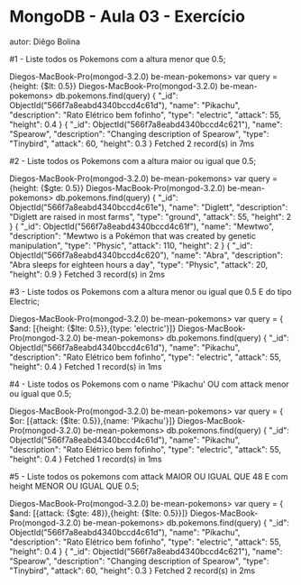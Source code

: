 # MongoDB - Aula 03 - Exercício
autor: Diêgo Bolina

#1 - Liste todos os Pokemons com a altura menor que 0.5;

Diegos-MacBook-Pro(mongod-3.2.0) be-mean-pokemons> var query = {height: {$lt: 0.5}}
Diegos-MacBook-Pro(mongod-3.2.0) be-mean-pokemons> db.pokemons.find(query)
{
  "_id": ObjectId("566f7a8eabd4340bccd4c61d"),
  "name": "Pikachu",
  "description": "Rato Elétrico bem fofinho",
  "type": "electric",
  "attack": 55,
  "height": 0.4
}
{
  "_id": ObjectId("566f7a8eabd4340bccd4c621"),
  "name": "Spearow",
  "description": "Changing description of Spearow",
  "type": "Tinybird",
  "attack": 60,
  "height": 0.3
}
Fetched 2 record(s) in 7ms


#2 - Liste todos os Pokemons com a altura maior ou igual que 0.5;

Diegos-MacBook-Pro(mongod-3.2.0) be-mean-pokemons> var query = {height: {$gte: 0.5}}
Diegos-MacBook-Pro(mongod-3.2.0) be-mean-pokemons> db.pokemons.find(query)
{
  "_id": ObjectId("566f7a8eabd4340bccd4c61e"),
  "name": "Diglett",
  "description": "Diglett are raised in most farms",
  "type": "ground",
  "attack": 55,
  "height": 2
}
{
  "_id": ObjectId("566f7a8eabd4340bccd4c61f"),
  "name": "Mewtwo",
  "description": "Mewtwo is a Pokémon that was created by genetic manipulation",
  "type": "Physic",
  "attack": 110,
  "height": 2
}
{
  "_id": ObjectId("566f7a8eabd4340bccd4c620"),
  "name": "Abra",
  "description": "Abra sleeps for eighteen hours a day",
  "type": "Physic",
  "attack": 20,
  "height": 0.9
}
Fetched 3 record(s) in 2ms


#3 - Liste todos os Pokemons com a altura menor ou igual que 0.5 E do tipo Electric;

Diegos-MacBook-Pro(mongod-3.2.0) be-mean-pokemons> var query = { $and: [{height: {$lte: 0.5}},{type: 'electric'}]}
Diegos-MacBook-Pro(mongod-3.2.0) be-mean-pokemons> db.pokemons.find(query)
{
  "_id": ObjectId("566f7a8eabd4340bccd4c61d"),
  "name": "Pikachu",
  "description": "Rato Elétrico bem fofinho",
  "type": "electric",
  "attack": 55,
  "height": 0.4
}
Fetched 1 record(s) in 1ms

#4 - Liste todos os Pokemons com o name 'Pikachu' OU com attack menor ou igual que 0.5;

Diegos-MacBook-Pro(mongod-3.2.0) be-mean-pokemons> var query = { $or: [{attack: {$lte: 0.5}},{name: 'Pikachu'}]}
Diegos-MacBook-Pro(mongod-3.2.0) be-mean-pokemons> db.pokemons.find(query)
{
  "_id": ObjectId("566f7a8eabd4340bccd4c61d"),
  "name": "Pikachu",
  "description": "Rato Elétrico bem fofinho",
  "type": "electric",
  "attack": 55,
  "height": 0.4
}
Fetched 1 record(s) in 1ms

#5 - Liste todos os pokemons com attack MAIOR OU IGUAL QUE 48 E com height MENOR OU IGUAL QUE 0.5;

Diegos-MacBook-Pro(mongod-3.2.0) be-mean-pokemons> var query = { $and: [{attack: {$gte: 48}},{height: {$lte: 0.5}}]}
Diegos-MacBook-Pro(mongod-3.2.0) be-mean-pokemons> db.pokemons.find(query)
{
  "_id": ObjectId("566f7a8eabd4340bccd4c61d"),
  "name": "Pikachu",
  "description": "Rato Elétrico bem fofinho",
  "type": "electric",
  "attack": 55,
  "height": 0.4
}
{
  "_id": ObjectId("566f7a8eabd4340bccd4c621"),
  "name": "Spearow",
  "description": "Changing description of Spearow",
  "type": "Tinybird",
  "attack": 60,
  "height": 0.3
}
Fetched 2 record(s) in 2ms